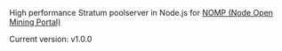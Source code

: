 High performance Stratum poolserver in Node.js for [NOMP (Node Open Mining Portal)](https://github.com/foxer666/node-open-mining-portal)

Current version: v1.0.0